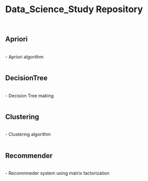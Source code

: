 # Data_Science_Study Repository
<br>

## Apriori
<br>
- Apriori algorithm
<br><br>

## DecisionTree
<br>
- Decision Tree making 
<br><br>

## Clustering
<br>
- Clustering algorithm
<br><br>

## Recommender
<br>
- Recommneder system using matrix factorization
<br><br>
